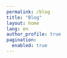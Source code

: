 ```yaml
---
permalink: /blog
title: "Blog"
layout: home
lang: en
author_profile: true
pagination:
  enabled: true
---
```


